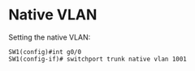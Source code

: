 # Native VLAN


Setting the native VLAN:
```
SW1(config)#int g0/0
SW1(config-if)# switchport trunk native vlan 1001
```

